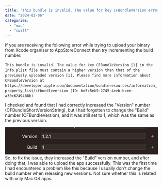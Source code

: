 ```yaml
---
title: "This bundle is invalid. The value for key CFBundleVersion error"
date: "2024-02-06"
categories: 
  - "mac"
  - "swift"
---
```


If you are receiving the following error while trying to upload your binary from Xcode organiser to AppStoreConnect then try incrementing the build number.

`This bundle is invalid. The value for key CFBundleVersion [1] in the Info.plist file must contain a higher version than that of the previously uploaded version [1]. Please find more information about CFBundleVersion at https://developer.apple.com/documentation/bundleresources/information_property_list/cfbundleversion (ID: be5c5eb9-2745-4eeb-bcee-a30c6249488b)`

I checked and found that I had correctly increased the "Version" number (CFBundleShortVersionString), but I had forgotten to change the "Build" number (CFBundleVersion), and it was still set to 1, which was the same as the previous version.

![](/assets/images/Screenshot-2024-02-06-at-4.58.54-PM.png)  
So, to fix the issue, they increased the "Build" version number, and after doing that, I was able to upload the app successfully. This was the first time I had encountered a problem like this because I usually don't change the build number when releasing new versions. Not sure whether this is related with only Mac OS apps.
